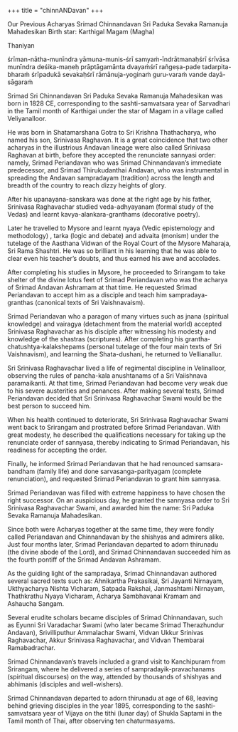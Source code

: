 +++
title = "chinnANDavan"
+++

Our Previous Acharyas
Srimad Chinnandavan Sri Paduka Sevaka Ramanuja Mahadesikan
Birth star: Karthigal Magam (Magha)

Thaniyan

śrīman-nātha-munīndra yāmuna-munis-śrī samyaṁ-īndrātmanaḥśrī śrīvāsa munīndra deśika-maṇeḥ prāptāgamānta dvayaṁśrī rañgeṣa-pade tadarpita-bharaṁ śrīpadukā sevakaḥśrī rāmānuja-yoginaṁ guru-varaṁ vande dayā-sāgaraṁ


Srimad Sri Chinnandavan Sri Paduka Sevaka Ramanuja Mahadesikan was born in 1828 CE, corresponding to the sashti-samvatsara year of Sarvadhari in the Tamil month of Karthigai under the star of Magam in a village called Veliyanalloor.

He was born in Shatamarshana Gotra to Sri Krishna Thathacharya, who named his son, Srinivasa Raghavan. It is a great coincidence that two other acharyas in the illustrious Andavan lineage were also called Srinivasa Raghavan at birth, before they accepted the renunciate sannyasi order: namely, Srimad Periandavan who was Srimad Chinnandavan’s immediate predecessor, and Srimad Thirukudanthai Andavan, who was instrumental in spreading the Andavan sampradayam (tradition) across the length and breadth of the country to reach dizzy heights of glory.

After his upanayana-sanskara was done at the right age by his father, Srinivasa Raghavachar studied veda-adhyayanam (formal study of the Vedas) and learnt kavya-alankara-granthams (decorative poetry).

Later he travelled to Mysore and learnt nyaya (Vedic epistemology and methodology) , tarka (logic and debate) and advaita (monism) under the tutelage of the Aasthana Vidwan of the Royal Court of the Mysore Maharaja, Sri Rama Shashtri. He was so brilliant in his learning that he was able to clear even his teacher’s doubts, and thus earned his awe and accolades.

After completing his studies in Mysore, he proceeded to Srirangam to take shelter of the divine lotus feet of Srimad Periandavan who was the acharya of Srimad Andavan Ashramam at that time. He requested Srimad Periandavan to accept him as a disciple and teach him sampradaya-granthas (canonical texts of Sri Vaishnavaism).

Srimad Periandavan who a paragon of many virtues such as jnana (spiritual knowledge) and vairagya (detachment from the material world) accepted Srinivasa Raghavachar as his disciple after witnessing his modesty and knowledge of the shastras (scriptures). After completing his grantha-chatushtya-kalakshepams (personal tutelage of the four main texts of Sri Vaishnavism), and learning the Shata-dushani, he returned to Vellianallur.

Sri Srinivasa Raghavachar lived a life of regimental discipline in Velinalloor, observing the rules of pancha-kala anushtanams of a Sri Vaiishnava paramaikanti. At that time, Srimad Periandavan had become very weak due to his severe austerities and penances. After making several tests, Srimad Periandavan decided that Sri Srinivasa Raghavachar Swami would be the best person to succeed him.

When his health continued to deteriorate, Sri Srinivasa Raghavachar Swami went back to Srirangam and prostrated before Srimad Periandavan. With great modesty, he described the qualifications necessary for taking up the renunciate order of sannyasa, thereby indicating to Srimad Periandavan, his readiness for accepting the order.

Finally, he informed Srimad Periandavan that he had renounced samsara-bandham (family life) and done sarvasanga-parityagam (complete renunciation), and requested Srimad Periandavan to grant him sannyasa.

Srimad Periandavan was filled with extreme happiness to have chosen the right successor. On an auspicious day, he granted the sannyasa order to Sri Srinivasa Raghavachar Swami, and awarded him the name: Sri Paduka Sevaka Ramanuja Mahadesikan.

Since both were Acharyas together at the same time, they were fondly called Periandavan and Chinnandavan by the shishyas and admirers alike. Just four months later, Srimad Periandavan departed to adorn thirunadu (the divine abode of the Lord), and Srimad Chinnandavan succeeded him as the fourth pontiff of the Srimad Andavan Ashramam.

As the guiding light of the sampradaya, Srimad Chinnandavan authored  several sacred texts such as: Ahnikartha Prakasikai, Sri Jayanti Nirnayam, Ukthyacharya Nishta Vicharam, Satpada Rakshai, Janmashtami Nirnayam, Thathkrathu Nyaya Vicharam, Acharya Sambhavanai Kramam  and Ashaucha Sangam.

Several erudite scholars became disciples of Srimad Chinnandavan, such as Eyunni Sri Varadachar Swami (who later became Srimad Therazhundur Andavan), Srivilliputhur Ammalachar Swami, Vidvan Ukkur Srinivas Raghavachar, Akkur Srinivasa Raghavachar, and Vidvan Thembarai Ramabadrachar.

Srimad Chinnandavan’s travels included a grand visit to Kanchipuram from Srirangam, where he delivered a series of  sampradayik-pravachanams (spiritual discourses) on the way, attended by thousands of shishyas and abhimanis (disciples and well-wishers).

Srimad Chinnandavan departed to adorn thirunadu at age of 68, leaving behind grieving disciples in the year 1895, corresponding  to the sashti-samvatsara year of Vijaya on the tithi (lunar day) of Shukla Saptami in the Tamil month of Thai, after observing ten chaturmasyams.

